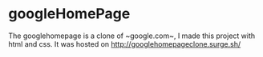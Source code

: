 # googleHomePage

The googlehomepage is a clone of ~google.com~, I made this project with html and css. It was hosted on http://googlehomepageclone.surge.sh/
